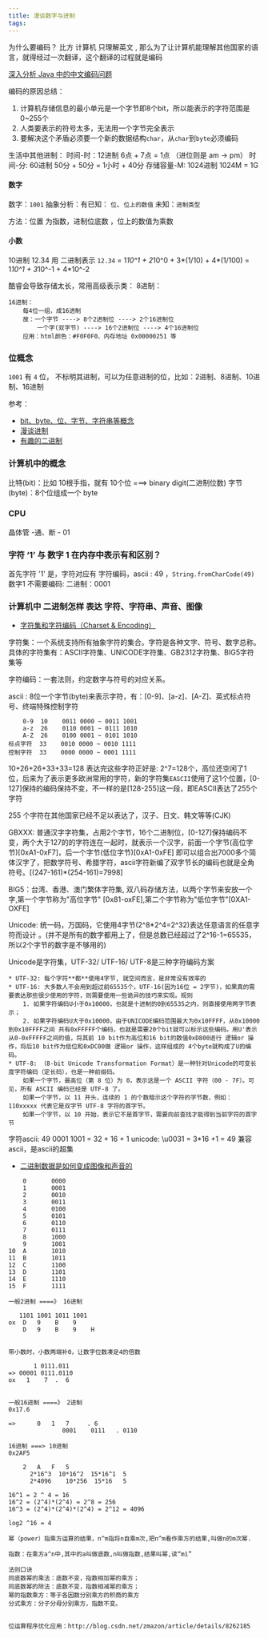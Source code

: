 ```yaml
---
title: 漫谈数字与进制
tags:
---
```


为什么要编码？ 比方 计算机 只理解英文 , 那么为了让计算机能理解其他国家的语言，就得经过一次翻译，这个翻译的过程就是编码

[深入分析 Java 中的中文编码问题](https://www.ibm.com/developerworks/cn/java/j-lo-chinesecoding/)

编码的原因总结：
1. 计算机存储信息的最小单元是一个字节即8个bit，所以能表示的字符范围是 0~255个
2. 人类要表示的符号太多，无法用一个字节完全表示
3. 要解决这个矛盾必须要一个新的数据结构`char`，从`char`到`byte`必须编码



生活中其他进制：
时间-时：12进制
    6点 + 7点 = 1点 （进位则是 am -> pm）
时间-分: 60进制
    50分 + 50分 = 1小时 + 40分
存储容量-M: 1024进制
    1024M = 1G


#### 数字
数字：`1001`
抽象分析：有已知： `位`、`位上的数值`  未知：`进制类型`

方法：位置 为指数，进制位底数 ，位上的数值为乘数

#### 小数
10进制 12.34 用 二进制表示
`12.34` = 1*10^1 + 2*10^0 + 3*(1/10) + 4*(1/100)
        = 1*10^1 + 3*10^-1 + 4*10^-2

酷睿会导致存储太长，常用高级表示类：
    8进制：

    16进制：
        每4位一组，成16进制
        故：一个字节 ----> 8个2进制位 ----> 2个16进制位
            一个字(双字节) ----> 16个2进制位 ----> 4个16进制位
        应用：html颜色：#F0F0F0、内存地址 0x00000251 等




### 位概念
`1001` 有 `4` 位， 不标明其进制，可以为任意进制的位，比如：2进制、8进制、10进制、16进制

参考：
* [bit、byte、位、字节、字符串等概念](http://www.cnblogs.com/tiantianle/p/5645338.html)
* [漫谈进制](http://www.cnblogs.com/supersumax/p/5882469.html)
* [有趣的二进制](https://my.oschina.net/u/1859679/blog/862744)



### 计算机中的概念
比特(bit)：比如 10根手指，就有 10个位    ===> binary digit(二进制位数)
字节(byte)：8个位组成一个 byte

### CPU 
晶体管 -通、断 - 01

### 字符 ‘1’ 与 数字 1 在内存中表示有和区别？
首先字符 '1' 是，字符对应有 字符编码，ascii : 49 ，`String.fromCharCode(49)`
数字1 不需要编码: 二进制：0001

### 计算机中 二进制怎样 表达 字符、字符串、声音、图像
* [字符集和字符编码（Charset & Encoding）](http://www.cnblogs.com/skynet/archive/2011/05/03/2035105.html)

字符集：一个系统支持所有抽象字符的集合。字符是各种文字、符号、数字总称。 具体的字符集有：ASCII字符集、UNICODE字符集、GB2312字符集、BIG5字符集等

字符编码：一套法则，约定数字与符号的对应关系。


ascii : 8位一个字节(byte)来表示字符，有：[0-9]、[a-z]、[A-Z]、英式标点符号、终端特殊控制字符
```
    0-9  10    0011 0000 ~ 0011 1001
    a-z  26    0110 0001 ~ 0111 1010
    A-Z  26    0100 0001 ~ 0101 1010
标点字符  33    0010 0000 ~ 0010 1111
控制字符  33    0000 0000 ~ 0001 1111
```
10+26+26+33+33=128 表达完这些字符正好是: 2^7=128个，高位还空闲了1位，后来为了表示更多欧洲常用的字符，新的字符集`EASCII`使用了这1个位置，[0-127]保持的编码保持不变，不一样的是[128-255]这一段，即EASCII表达了255个字符

255 个字符在其他国家已经不足以表达了，汉子、日文、韩文等等(CJK)

GBXXX: 普通汉字字符集，占用2个字节，16个二进制位，[0-127]保持编码不变，两个大于127的的字符连在一起时，就表示一个汉字，前面一个字节(高位字节)[0xA1-0xF7]，后一个字节(低位字节)[0xA1-0xFE] 即可以组合出7000多个简体汉字了，把数学符号、希腊字符，ascii字符新编了双字节长的编码也就是全角符号。[(247-161)*(254-161)=7998]

BIG5：台湾、香港、澳门繁体字符集, 双八码存储方法，以两个字节来安放一个字,第一个字节称为"高位字节" [0x81-oxFE],第二个字节称为"低位字节"[0XA1-OXFE]

Unicode: 统一码，万国码，它使用4字节(2^8*2^4=2^32)表达任意语言的任意字符而设计 。(并不是所有的数字都用上了，但是总数已经超过了2^16-1=65535，所以2个字节的数字是不够用的)

Unicode是字符集，UTF-32/ UTF-16/ UTF-8是三种字符编码方案

    * UTF-32: 每个字符**都**使用4字节, 就空间而言，是非常没有效率的
    * UTF-16: 大多数人不会用到超过前65535个，UTF-16(因为16位 = 2字节)，如果真的需要表达那些很少使用的字符，则需要使用一些诡异的技巧来实现。规则
        1. 如果字符编码U小于0x10000，也就是十进制的0到65535之内，则直接使用两字节表示；
        2. 如果字符编码U大于0x10000，由于UNICODE编码范围最大为0x10FFFF，从0x10000到0x10FFFF之间 共有0xFFFFF个编码，也就是需要20个bit就可以标示这些编码。用U'表示从0-0xFFFFF之间的值，将其前 10 bit作为高位和16 bit的数值0xD800进行 逻辑or 操作，将后10 bit作为低位和0xDC00做 逻辑or 操作，这样组成的 4个byte就构成了U的编码。
    * UTF-8: （8-bit Unicode Transformation Format）是一种针对Unicode的可变长度字符编码（定长码），也是一种前缀码。
        如果一个字节，最高位（第 8 位）为 0，表示这是一个 ASCII 字符（00 - 7F）。可见，所有 ASCII 编码已经是 UTF-8 了。
        如果一个字节，以 11 开头，连续的 1 的个数暗示这个字符的字节数，例如：110xxxxx 代表它是双字节 UTF-8 字符的首字节。
        如果一个字节，以 10 开始，表示它不是首字节，需要向前查找才能得到当前字符的首字节


字符ascii: 49
      0001 1001 = 32 + 16 + 1
unicode: \u0031  = 3*16 +1 = 49 兼容ascii，是ascii的超集

* [二进制数据是如何变成图像和声音的](http://www.360doc.com/content/16/0813/07/29864439_582861943.shtml)

```
	0       0000
	1       0001
	2   	0010
	3   	0011
	4   	0100
	5   	0101
	6   	0110
	7   	0111
	8   	1000
	9   	1001
10	A   	1010
11	B   	1011
12	C   	1100
13	D   	1101
14	E   	1110 
15	F   	1111

一般2进制 ====》 16进制

   1101 1001 1011 1001
ox  D   9    B    9 
    D   9    B    9    H


带小数时，小数两端补0，让数字位数凑足4的倍数

       1 0111.011
=> 00001 0111.0110
ox   1    7  .  6


一般16进制 ====》 2进制
0x17.6

=>  	0	1	7     .	6
               0001    0111   . 0110

16进制 ===> 10进制
0x2AF5

	2	A	F	5
      2*16^3  10*16^2  15*16^1  5
      2*4096    10*256  15*16   5

16^1 = 2 ^ 4 = 16
16^2 = (2^4)*(2^4) = 2^8 = 256
16^3 = (2^4)*(2^4)*(2^4) = 2^12 = 4096

log2 ^16 = 4

幂（power）指乘方运算的结果，n^m指将n自乘m次,把n^m看作乘方的结果,叫做n的m次幂.

指数：在乘方a^n中,其中的a叫做底数,n叫做指数,结果叫幂,读“mì”

法则口诀
同底数幂的乘法：底数不变，指数相加幂的乘方；
同底数幂的除法：底数不变，指数相减幂的乘方；
幂的指数乘方：等于各因数分别乘方的积商的乘方
分式乘方：分子分母分别乘方，指数不变。


位运算程序优化应用：http://blog.csdn.net/zmazon/article/details/8262185
```